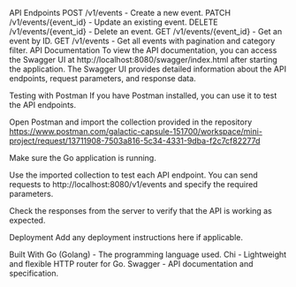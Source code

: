 API Endpoints
POST /v1/events - Create a new event.
PATCH /v1/events/{event_id} - Update an existing event.
DELETE /v1/events/{event_id} - Delete an event.
GET /v1/events/{event_id} - Get an event by ID.
GET /v1/events - Get all events with pagination and category filter.
API Documentation
To view the API documentation, you can access the Swagger UI at http://localhost:8080/swagger/index.html after starting the application. The Swagger UI provides detailed information about the API endpoints, request parameters, and response data.

Testing with Postman
If you have Postman installed, you can use it to test the API endpoints.

Open Postman and import the collection provided in the repository https://www.postman.com/galactic-capsule-151700/workspace/mini-project/request/13711908-7503a816-5c34-4331-9dba-f2c7cf82277d

Make sure the Go application is running.

Use the imported collection to test each API endpoint. You can send requests to http://localhost:8080/v1/events and specify the required parameters.

Check the responses from the server to verify that the API is working as expected.

Deployment
Add any deployment instructions here if applicable.

Built With
Go (Golang) - The programming language used.
Chi - Lightweight and flexible HTTP router for Go.
Swagger - API documentation and specification.
